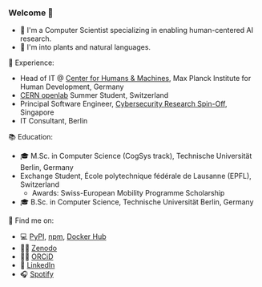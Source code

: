 ### Welcome 👋

- 🔭 I'm a Computer Scientist specializing in enabling human-centered AI research.
- 🌱 I'm into plants and natural languages.

💼 Experience:
- Head of IT @ [Center for Humans & Machines](https://www.mpib-berlin.mpg.de/chm), Max Planck Institute for Human Development, Germany
- [CERN openlab](https://openlab.cern/) Summer Student, Switzerland
- Principal Software Engineer, [Cybersecurity Research Spin-Off](https://scantist.com), Singapore
- IT Consultant, Berlin

📚 Education:
- 🎓 M.Sc. in Computer Science (CogSys track), Technische Universität Berlin, Germany
- Exchange Student, École polytechnique fédérale de Lausanne (EPFL), Switzerland
  - Awards: Swiss-European Mobility Programme Scholarship
- 🎓 B.Sc. in Computer Science, Technische Universität Berlin, Germany

🔎 Find me on:

- 💻 [PyPI](https://pypi.org/user/rodrigobdz/), [npm](https://www.npmjs.com/~rodrigobdz), [Docker Hub](https://hub.docker.com/u/rodrigobdz)
- ✍🏼 [Zenodo](https://zenodo.org/search?page=1&size=20&q=%22Rodrigo%20Bermúdez%20Schettino%22)
- ✍🏼 [ORCiD](https://orcid.org/0000-0003-1610-6195)
- 👔 [LinkedIn](https://www.linkedin.com/in/rodrigobdz/)
- 🎧 [Spotify](https://open.spotify.com/episode/7dmQR5vfDuHRv36ayCvzQ1)

<!--
**rodrigobdz/rodrigobdz** is a ✨ _special_ ✨ repository because its `README.md` (this file) appears on your GitHub profile.

Here are some ideas to get you started:

- 🔭 I’m currently working on ...
- 🌱 I’m currently learning ...
- 👯 I’m looking to collaborate on ...
- 🤔 I’m looking for help with ...
- 💬 Ask me about ...
- 📫 How to reach me: ...
- 😄 Pronouns: ...
- ⚡ Fun fact: ...
-->
